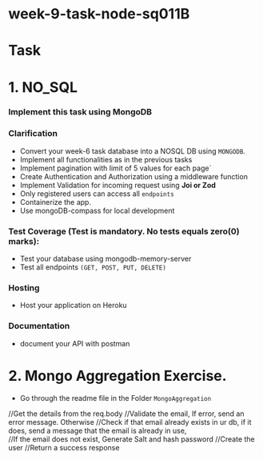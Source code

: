 # week-9-task-node-sq011B

# Task

# 1. NO_SQL

### Implement this task using MongoDB

### Clarification
- Convert your week-6 task database into a NOSQL DB using `MONGODB`.
- Implement all functionalities as in the previous tasks
- Implement pagination with limit of 5 values for each page`
- Create Authentication and Authorization  using a middleware function
- Implement Validation for incoming request using  **Joi or Zod**
- Only registered users can access all `endpoints`
- Containerize the app.
- Use mongoDB-compass for local development

### Test Coverage (Test is mandatory. No tests equals zero(0) marks):
- Test your database using mongodb-memory-server
- Test all endpoints `(GET, POST, PUT, DELETE)`

### Hosting
- Host your application on Heroku

### Documentation
- document your API with postman


# 2. Mongo Aggregation Exercise.
- Go through the readme file in the Folder `MongoAggregation`

//Get the details from the req.body
    //Validate the email, If error, send an error message. Otherwise
    //Check if that email already exists in ur db, if it does, send a message that the email is already in use,  
    //If the email does not exist, Generate Salt and hash password
    //Create the user
    //Return a success response
